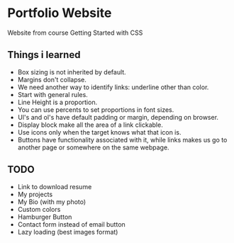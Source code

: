 # Portfolio Website
Website from course Getting Started with CSS

## Things i learned
- Box sizing is not inherited by default.
- Margins don't collapse.
- We need another way to identify links: underline other than color.
- Start with general rules.
- Line Height is a proportion.
- You can use percents to set proportions in font sizes.
- Ul's and ol's have default padding or margin, depending on browser.
- Display block make all the area of a link clickable.
- Use icons only when the target knows what that icon is.
- Buttons have functionality associated with it, while links makes us go to another page or somewhere on the same webpage.

## TODO
- Link to download resume
- My projects
- My Bio (with my photo)
- Custom colors
- Hamburger Button
- Contact form instead of email button
- Lazy loading (best images format)
